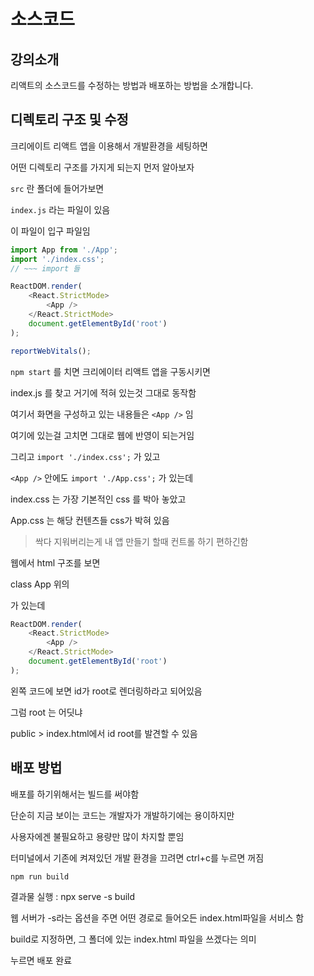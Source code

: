 # 소스코드

## 강의소개

리액트의 소스코드를 수정하는 방법과 배포하는 방법을 소개합니다.

## 디렉토리 구조 및 수정

크리에이트 리액트 앱을 이용해서 개발환경을 세팅하면

어떤 디렉토리 구조를 가지게 되는지 먼저 알아보자

`src` 란 폴더에 들어가보면

`index.js` 라는 파일이 있음

이 파일이 입구 파일임

```js
import App from './App';
import './index.css';
// ~~~ import 들

ReactDOM.render(
    <React.StrictMode>
        <App />
    </React.StrictMode>
    document.getElementById('root')
);

reportWebVitals();
```

`npm start` 를 치면 크리에이터 리액트 앱을 구동시키면

index.js 를 찾고 거기에 적혀 있는것 그대로 동작함

여기서 화면을 구성하고 있는 내용들은 `<App />` 임

여기에 있는걸 고치면 그대로 웹에 반영이 되는거임

그리고 `import './index.css';` 가 있고

`<App />` 안에도 `import './App.css';` 가 있는데

index.css 는 가장 기본적인 css 를 박아 놓았고

App.css 는 해당 컨텐츠들 css가 박혀 있음

> 싹다 지워버리는게 내 앱 만들기 할때 컨트롤 하기 편하긴함

웹에서 html 구조를 보면

class App 위의 <div id="root"> 가 있는데

```js
ReactDOM.render(
    <React.StrictMode>
        <App />
    </React.StrictMode>
    document.getElementById('root')
);
```

왼쪽 코드에 보면 id가 root로 렌더링하라고 되어있음

그럼 root 는 어딧냐

public > index.html에서 id root를 발견할 수 있음

## 배포 방법

배포를 하기위해서는 빌드를 써야함

단순히 지금 보이는 코드는 개발자가 개발하기에는 용이하지만

사용자에겐 불필요하고 용량만 많이 차지할 뿐임

터미널에서 기존에 켜져있던 개발 환경을 끄려면 ctrl+c를 누르면 꺼짐

    npm run build

결과물 실행 : npx serve -s build

웹 서버가 -s라는 옵션을 주면 어떤 경로로 들어오든 index.html파일을 서비스 함

build로 지정하면, 그 폴더에 있는 index.html 파일을 쓰겠다는 의미

누르면 배포 완료
